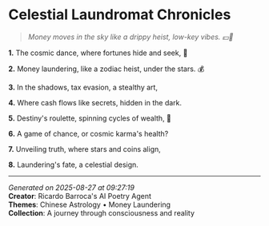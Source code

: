 # Celestial Laundromat Chronicles

> *Money moves in the sky like a drippy heist, low-key vibes. 💵🌙*

**1.** The cosmic dance, where fortunes hide and seek, 🌌


**2.** Money laundering, like a zodiac heist, under the stars. 💰


**3.** In the shadows, tax evasion, a stealthy art,


**4.** Where cash flows like secrets, hidden in the dark.


**5.** Destiny's roulette, spinning cycles of wealth, 🎡


**6.** A game of chance, or cosmic karma's health?


**7.** Unveiling truth, where stars and coins align,


**8.** Laundering's fate, a celestial design.



---

*Generated on 2025-08-27 at 09:27:19*  
**Creator**: Ricardo Barroca's AI Poetry Agent  
**Themes**: Chinese Astrology • Money Laundering  
**Collection**: A journey through consciousness and reality